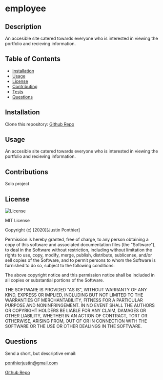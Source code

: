 # employee

## Description

An accesible site catered towards everyone who is interested in viewing the portfolio and recieving information.

## Table of Contents

- [Installation](#installation)
- [Usage](#usage)
- [License](#license)
- [Contributing](#contributing)
- [Tests](#tests)
- [Questions](#questions)

## Installation

Clone this repository: [Github Repo](https://github.com/ponthierjustin/jp-portfolio)

## Usage


An accesible site catered towards everyone who is interested in viewing the portfolio and recieving information.

## Contributions

Solo project

## License

![License](https://img.shields.io/badge/License-MIT-black.svg)
  
MIT License

Copyright (c) [2020][Justin Ponthier]
  
Permission is hereby granted, free of charge, to any person obtaining a copy of this software and associated documentation files (the "Software"), to deal in the Software without restriction, including without limitation the rights to use, copy, modify, merge, publish, distribute, sublicense, and/or sell copies of the Software, and to permit persons to whom the Software is furnished to do so, subject to the following conditions:
  
The above copyright notice and this permission notice shall be included in all copies or substantial portions of the Software.
  
THE SOFTWARE IS PROVIDED "AS IS", WITHOUT WARRANTY OF ANY KIND, EXPRESS OR IMPLIED, INCLUDING BUT NOT LIMITED TO THE WARRANTIES OF MERCHANTABILITY, FITNESS FOR A PARTICULAR PURPOSE AND NONINFRINGEMENT. IN NO EVENT SHALL THE AUTHORS OR COPYRIGHT HOLDERS BE LIABLE FOR ANY CLAIM, DAMAGES OR OTHER LIABILITY, WHETHER IN AN ACTION OF CONTRACT, TORT OR OTHERWISE, ARISING FROM, OUT OF OR IN CONNECTION WITH THE SOFTWARE OR THE USE OR OTHER DEALINGS IN THE SOFTWARE.

## Questions

Send a short, but descriptive email:

ponthierjustin@gmail.com

[Github Repo](https://github.com/ponthierjustin)
